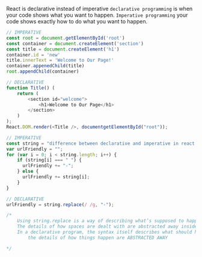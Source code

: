 React is declarative instead of imperative
`declarative programming` is when your code shows what you want to happen.
`Imperative programming` your code shows exactly how to do what you want to happen.


```js
// IMPERATIVE
const root = document.getElementById('root')
const container = document.createElement('section')
const title = document.createElement('h1')
container.id = 'new'
title.innerText = 'Welcome to Our Page!'
container.appenedChild(title)
root.appendChild(container)
```


```js
// DECLARATIVE
function Title() (
	return (
		<section id="welcome">
			<h1>Welcome to Our Page</h1>
		</section>
	)
);
React.DOM.render(<Title />, documentgetElementById("root"));
```

<!-- ----------------------------------------------------------------------------- -->

```js
// IMPERATIVE
const string = "difference between declarative and imperative in react.js";
var urlFriendly = "";
for (var i = 0; i < string.length; i++) {
    if (string[i] === " ") {
      urlFriendly += "-";
    } else {
      urlFriendly += string[i];
    }
}

// DECLARATIVE
urlFriendly = string.replace(/ /g, "-");

/*
    Using string.replace is a way of describing what’s supposed to happen: spaces in the string should be replaced.
    The details of how spaces are dealt with are abstracted away inside the replace function.
    In a declarative program, the syntax itself describes what should happen, and 
        the details of how things happen are ABSTRACTED AWAY

*/

```